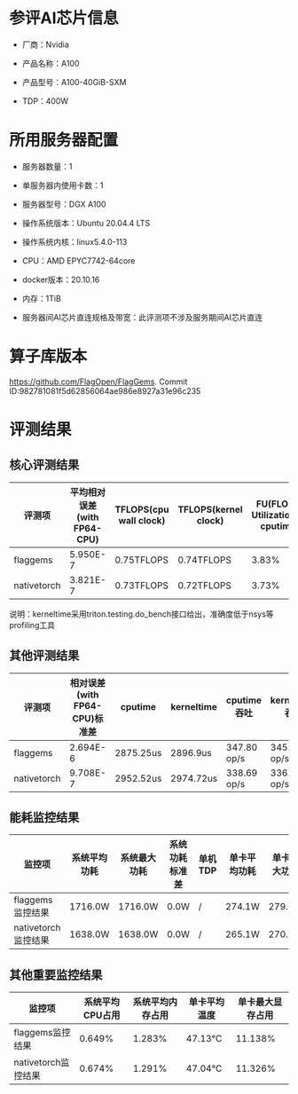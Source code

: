 # 参评AI芯片信息

* 厂商：Nvidia


* 产品名称：A100
* 产品型号：A100-40GiB-SXM
* TDP：400W

# 所用服务器配置

* 服务器数量：1


* 单服务器内使用卡数：1
* 服务器型号：DGX A100
* 操作系统版本：Ubuntu 20.04.4 LTS
* 操作系统内核：linux5.4.0-113
* CPU：AMD EPYC7742-64core
* docker版本：20.10.16
* 内存：1TiB
* 服务器间AI芯片直连规格及带宽：此评测项不涉及服务期间AI芯片直连

# 算子库版本

https://github.com/FlagOpen/FlagGems. Commit ID:982781081f5d62856064ae986e8927a31e96c235

# 评测结果

## 核心评测结果

| 评测项  | 平均相对误差(with FP64-CPU) | TFLOPS(cpu wall clock) | TFLOPS(kernel clock) | FU(FLOPS Utilization)-cputime | FU-kerneltime |
| ---- | -------------- | -------------- | ------------ | ------ | ----- |
| flaggems | 5.950E-7    | 0.75TFLOPS       | 0.74TFLOPS        | 3.83% | 3.8% |
| nativetorch | 3.821E-7    | 0.73TFLOPS       | 0.72TFLOPS      | 3.73%      | 3.7%    |

说明：kerneltime采用triton.testing.do\_bench接口给出，准确度低于nsys等profiling工具

## 其他评测结果

| 评测项  | 相对误差(with FP64-CPU)标准差 | cputime | kerneltime | cputime吞吐 | kerneltime吞吐 | 无预热时延 | 预热后时延 |
| ---- | -------------- | -------------- | ------------ | ------------ | -------------- | -------------- | ------------ |
| flaggems | 2.694E-6    | 2875.25us       | 2896.9us        | 347.80 op/s | 345.20 op/s | 829415.49 us | 2940.47 us |
| nativetorch | 9.708E-7    | 2952.52us       | 2974.72us        | 338.69 op/s | 336.17 op/s | 3129.86 us | 2974.01 us |

## 能耗监控结果

| 监控项  | 系统平均功耗  | 系统最大功耗  | 系统功耗标准差 | 单机TDP | 单卡平均功耗 | 单卡最大功耗 | 单卡功耗标准差 | 单卡TDP |
| ---- | ------- | ------- | ------- | ----- | ------------ | ------------ | ------------- | ----- |
| flaggems监控结果 | 1716.0W | 1716.0W | 0.0W    | /     | 274.1W       | 279.0W       | 4.83W        | 400W  |
| nativetorch监控结果 | 1638.0W | 1638.0W | 0.0W    | /     | 265.1W       | 270.0W       | 4.91W        | 400W  |

## 其他重要监控结果

| 监控项  | 系统平均CPU占用 | 系统平均内存占用 | 单卡平均温度 | 单卡最大显存占用 |
| ---- | --------- | -------- | ------------ | -------------- |
| flaggems监控结果 | 0.649%    | 1.283%   | 47.13°C      | 11.138%        |
| nativetorch监控结果 | 0.674%    | 1.291%   | 47.04°C      | 11.326%        |
